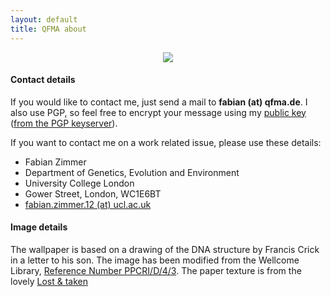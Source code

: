 ```yaml
---
layout: default
title: QFMA about
---
```


<center><img class=avatar src={% asset_path fabian.jpg %}></center>

#### Contact details
If you would like to contact me, just send a mail to **fabian (at) qfma.de**. I also use PGP, so feel free to encrypt your message using my [public key](http://qfma.de/keys/fabian@qfma.de.asc) ([from the PGP keyserver](http://pgp.mit.edu/pks/lookup?op=get&search=0x3777D8FC609253ED)).

If you want to contact me on a work related issue, please use these details:

<ul class="vcard">
  <li class="fn">Fabian Zimmer</li>
  <li class="locality">Department of Genetics, Evolution and Environment</li>
  <li class="organisation">University College London</li>
  <li><span class="street-address">Gower Street, London</span>, <span class="zip">WC1E6BT</span></li>
  <li class="email"><a href="mailto:fabian.zimmer (at) ucl.ac.uk">fabian.zimmer.12 (at) ucl.ac.uk</a></li>
</ul>

#### Image details
The wallpaper is based on a drawing of the DNA structure by Francis Crick in a letter to his son. The image has been modified from the Wellcome Library, [Reference Number PPCRI/D/4/3](http://search.wellcomelibrary.org/iii/encore/record/C__Rb1948799). The paper texture is from the lovely [Lost & taken](http://lostandtaken.com/blog/2010/1/2/6-colored-paper-textures.html)